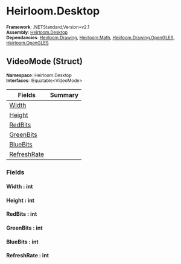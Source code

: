 # Heirloom.Desktop

<small>**Framework**: .NETStandard,Version=v2.1</small>  
<small>**Assembly**: [Heirloom.Desktop](../Heirloom.Desktop/Heirloom.Desktop.md)</small>  
<small>**Dependancies**: [Heirloom.Drawing](../Heirloom.Drawing/Heirloom.Drawing.md), [Heirloom.Math](../Heirloom.Math/Heirloom.Math.md), [Heirloom.Drawing.OpenGLES](../Heirloom.Drawing.OpenGLES/Heirloom.Drawing.OpenGLES.md), [Heirloom.OpenGLES](../Heirloom.OpenGLES/Heirloom.OpenGLES.md)</small>  

## VideoMode (Struct)
<small>**Namespace**: Heirloom.Desktop</sub></small>  
<small>**Interfaces**: IEquatable\<VideoMode></small>  

| Fields | Summary |
|-------|---------|
| [Width](#WID68924896) |  |
| [Height](#HEIE098AAEB) |  |
| [RedBits](#REDB5680597) |  |
| [GreenBits](#GRE8434E7A7) |  |
| [BlueBits](#BLUE8078052) |  |
| [RefreshRate](#REFCFA57A9B) |  |

### Fields

#### Width : int

#### Height : int

#### RedBits : int

#### GreenBits : int

#### BlueBits : int

#### RefreshRate : int

